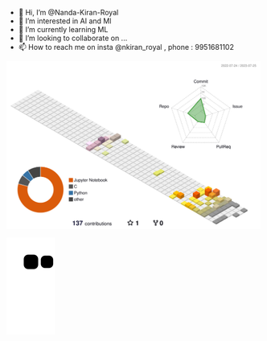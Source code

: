- 👋 Hi, I’m @Nanda-Kiran-Royal
- 👀 I’m interested in AI and Ml 
- 🌱 I’m currently learning ML 
- 💞️ I’m looking to collaborate on ...
- 📫 How to reach me on insta @nkiran_royal , phone : 9951681102

<!---
Nanda-Kiran-Royal/Nanda-Kiran-Royal is a ✨ special ✨ repository because its `README.md` (this file) appears on your GitHub profile.
You can click the Preview link to take a look at your changes.
--->
![](https://raw.githubusercontent.com/Nanda-Kiran-Royal/Nanda-Kiran-Royal/7181f263688135c8747334187e1ffa3a15a77dac/profile-3d-contrib/profile-south-season-animate.svg)




![snake gif](https://github.com/Nanda-Kiran-Royal/Nanda-Kiran-Royal/blob/output/github-contribution-grid-snake.svg)

